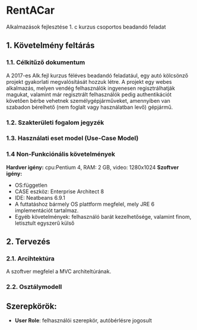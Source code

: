 # RentACar
Alkalmazások fejlesztése 1. c kurzus csoportos beadandó feladat

## 1. Követelmény feltárás

### 1.1. Célkitűző dokumentum
A 2017-es Alk.fejl kurzus féléves beadandó feladatául, egy autó kölcsönző projekt gyakorlati megvalósítását hozzuk létre.
A projekt egy webes alkalmazás, melyen vendég felhasználók ingyenesen regisztrálhatják magukat, valamint már regisztrált felhasználók pedig authentikációt követően bérbe vehetnek személygépjárműveket, amennyiben van szabadon bérelhető (nem foglalt vagy használatban levő) gépjármű.

### 1.2. Szakterületi fogalom jegyzék

### 1.3. Használati eset model (Use-Case Model)

### 1.4 Non-Funkciónális követelmények
**Hardver igény:** cpu:Pentium 4, RAM: 2 GB, video: 1280x1024
**Szoftver igény:**
  - OS:független
  - CASE eszköz: Enterprise Architect 8
  - IDE: Neatbeans 6.9.1
  - A futtatáshoz bármely OS plattform megfelel, mely JRE 6 implementációt tartalmaz.
  - Egyéb követelmények: felhasználó barát kezelhetősége, valamint finom, letisztult egyszerű külső 


## 2. Tervezés

### 2.1. Arcihtektúra
A szoftver megfelel a MVC architeltúrának.

### 2.2. Osztálymodell



## Szerepkörök:
  - **User Role**: felhasználói szerepkör, autóbérlésre jogosult
